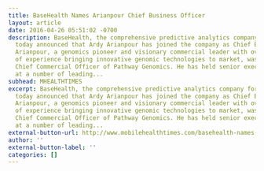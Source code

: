 ```yaml
---
title: BaseHealth Names Arianpour Chief Business Officer
layout: article
date: 2016-04-26 05:51:02 -0700
description: BaseHealth, the comprehensive predictive analytics company for healthcare,
  today announced that Ardy Arianpour has joined the company as Chief Business Officer.
  Arianpour, a genomics pioneer and visionary commercial leader with over 14 years
  of experience bringing innovative genomic technologies to market, was most recently
  Chief Commercial Officer of Pathway Genomics. He has held senior executive roles
  at a number of leading...
subhead: MHEALTHTIMES
excerpt: BaseHealth, the comprehensive predictive analytics company for healthcare,
  today announced that Ardy Arianpour has joined the company as Chief Business Officer.
  Arianpour, a genomics pioneer and visionary commercial leader with over 14 years
  of experience bringing innovative genomic technologies to market, was most recently
  Chief Commercial Officer of Pathway Genomics. He has held senior executive roles
  at a number of leading...
external-button-url: http://www.mobilehealthtimes.com/basehealth-names-ardy-arianpour-as-chief-business-officer/
author: ''
external-button-label: ''
categories: []
---
```

